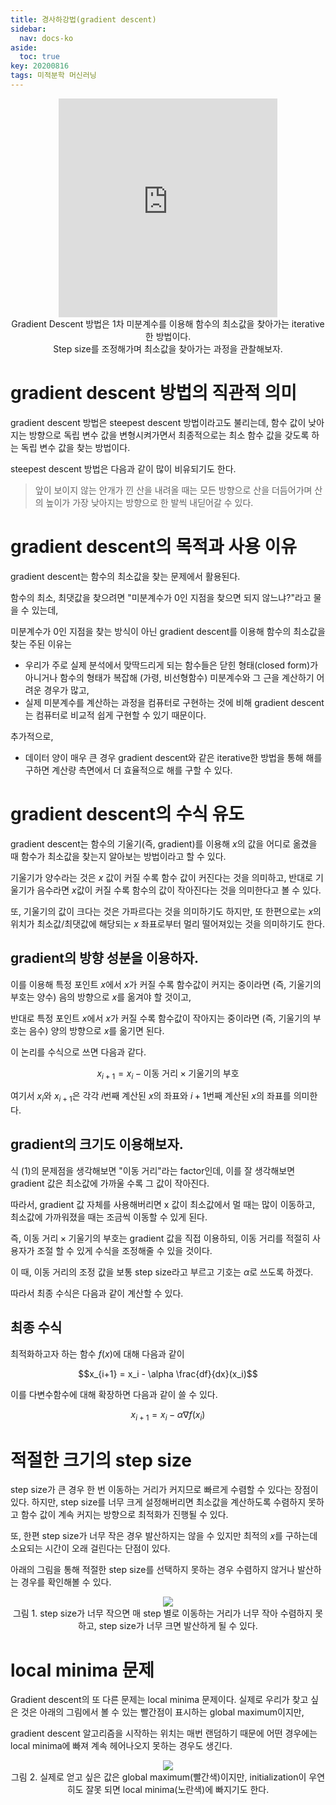 ```yaml
---
title: 경사하강법(gradient descent)
sidebar:
  nav: docs-ko
aside:
  toc: true
key: 20200816
tags: 미적분학 머신러닝
---
```


<center>
  <iframe width = "350" height = "350" frameborder = "0" src="https://angeloyeo.github.io/p5/2020-08-16-gradient_descent/"></iframe>
  <br>
  Gradient Descent 방법은 1차 미분계수를 이용해 함수의 최소값을 찾아가는 iterative한 방법이다.
  <br>
  Step size를 조정해가며 최소값을 찾아가는 과정을 관찰해보자.
</center>

# gradient descent 방법의 직관적 의미

gradient descent 방법은 steepest descent 방법이라고도 불리는데, 함수 값이 낮아지는 방향으로 독립 변수 값을 변형시켜가면서 최종적으로는 최소 함수 값을 갖도록 하는 독립 변수 값을 찾는 방법이다.

steepest descent 방법은 다음과 같이 많이 비유되기도 한다.

> 앞이 보이지 않는 안개가 낀 산을 내려올 때는 모든 방향으로 산을 더듬어가며 산의 높이가 가장 낮아지는 방향으로 한 발씩 내딛어갈 수 있다.

# gradient descent의 목적과 사용 이유

gradient descent는 함수의 최소값을 찾는 문제에서 활용된다.

함수의 최소, 최댓값을 찾으려면 "미분계수가 0인 지점을 찾으면 되지 않느냐?"라고 물을 수 있는데,

미분계수가 0인 지점을 찾는 방식이 아닌 gradient descent를 이용해 함수의 최소값을 찾는 주된 이유는

* 우리가 주로 실제 분석에서 맞딱드리게 되는 함수들은 닫힌 형태(closed form)가 아니거나 함수의 형태가 복잡해 (가령, 비선형함수) 미분계수와 그 근을 계산하기 어려운 경우가 많고,
* 실제 미분계수를 계산하는 과정을 컴퓨터로 구현하는 것에 비해 gradient descent는 컴퓨터로 비교적 쉽게 구현할 수 있기 때문이다.

추가적으로, 

* 데이터 양이 매우 큰 경우 gradient descent와 같은 iterative한 방법을 통해 해를 구하면 계산량 측면에서 더 효율적으로 해를 구할 수 있다.

# gradient descent의 수식 유도

gradient descent는 함수의 기울기(즉, gradient)를 이용해 $x$의 값을 어디로 옮겼을 때 함수가 최소값을 찾는지 알아보는 방법이라고 할 수 있다.

기울기가 양수라는 것은 $x$ 값이 커질 수록 함수 값이 커진다는 것을 의미하고, 반대로 기울기가 음수라면 $x$값이 커질 수록 함수의 값이 작아진다는 것을 의미한다고 볼 수 있다.

또, 기울기의 값이 크다는 것은 가파르다는 것을 의미하기도 하지만, 또 한편으로는 $x$의 위치가 최소값/최댓값에 해당되는 $x$ 좌표로부터 멀리 떨어져있는 것을 의미하기도 한다.

## gradient의 방향 성분을 이용하자.

이를 이용해 특정 포인트 $x$에서 $x$가 커질 수록 함수값이 커지는 중이라면 (즉, 기울기의 부호는 양수) 음의 방향으로 $x$를 옮겨야 할 것이고,

반대로 특정 포인트 $x$에서 $x$가 커질 수록 함수값이 작아지는 중이라면 (즉, 기울기의 부호는 음수) 양의 방향으로 $x$를 옮기면 된다.

이 논리를 수식으로 쓰면 다음과 같다.

$$x_{i+1} = x_i - \text{이동 거리}\times\text{기울기의 부호}$$

여기서 $x_{i}$와 $x_{i+1}$은 각각 $i$번째 계산된 $x$의 좌표와 $i+1$번째 계산된 $x$의 좌표를 의미한다.


## gradient의 크기도 이용해보자.

식 (1)의 문제점을 생각해보면 "이동 거리"라는 factor인데, 이를 잘 생각해보면 gradient 값은 최소값에 가까울 수록 그 값이 작아진다.

따라서, gradient 값 자체를 사용해버리면 x 값이 최소값에서 멀 때는 많이 이동하고, 최소값에 가까워졌을 때는 조금씩 이동할 수 있게 된다.

즉, $\text{이동 거리}\times\text{기울기의 부호}$는 gradient 값을 직접 이용하되, 이동 거리를 적절히 사용자가 조절 할 수 있게 수식을 조정해줄 수 있을 것이다.

이 때, 이동 거리의 조정 값을 보통 step size라고 부르고 기호는 $\alpha$로 쓰도록 하겠다.

따라서 최종 수식은 다음과 같이 계산할 수 있다.

## 최종 수식

최적화하고자 하는 함수 $f(x)$에 대해 다음과 같이 

$$x_{i+1} = x_i - \alpha \frac{df}{dx}(x_i)$$

이를 다변수함수에 대해 확장하면 다음과 같이 쓸 수 있다.

$$x_{i+1} = x_i - \alpha \nabla f(x_i)$$

# 적절한 크기의 step size

step size가 큰 경우 한 번 이동하는 거리가 커지므로 빠르게 수렴할 수 있다는 장점이 있다. 하지만, step size를 너무 크게 설정해버리면 최소값을 계산하도록 수렴하지 못하고 함수 값이 계속 커지는 방향으로 최적화가 진행될 수 있다.

또, 한편 step size가 너무 작은 경우 발산하지는 않을 수 있지만 최적의 $x$를 구하는데 소요되는 시간이 오래 걸린다는 단점이 있다.

아래의 그림을 통해 적절한 step size를 선택하지 못하는 경우 수렴하지 않거나 발산하는 경우를 확인해볼 수 있다.

<p align = "center">
  <img src = "https://raw.githubusercontent.com/angeloyeo/angeloyeo.github.io/master/pics/2020-08-16-gradient_descent/pic1.png">
  <br>
  그림 1. step size가 너무 작으면 매 step 별로 이동하는 거리가 너무 작아 수렴하지 못하고, step size가 너무 크면 발산하게 될 수 있다.
</p>

# local minima 문제

Gradient descent의 또 다른 문제는 local minima 문제이다. 실제로 우리가 찾고 싶은 것은 아래의 그림에서 볼 수 있는 빨간점이 표시하는 global maximum이지만,

gradient descent 알고리즘을 시작하는 위치는 매번 랜덤하기 때문에 어떤 경우에는 local minima에 빠져 계속 헤어나오지 못하는 경우도 생긴다.


<p align = "center">
  <img src = "https://raw.githubusercontent.com/angeloyeo/angeloyeo.github.io/master/pics/2020-08-16-gradient_descent/pic2.png">
  <br>
  그림 2. 실제로 얻고 싶은 값은 global maximum(빨간색)이지만, initialization이 우연히도 잘못 되면 local minima(노란색)에 빠지기도 한다.
</p>